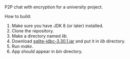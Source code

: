 P2P chat with encryption for a university project.

How to build:
1. Make sure you have JDK 8 (or later) installed.
2. Clone the repository.
3. Make a directory named *lib*.
4. Download [sqlite-jdbc-3.30.1.jar](https://bitbucket.org/xerial/sqlite-jdbc/downloads/) and put it in *lib* directory.
5. Run *make*.
6. App should appear in *bin* directory.

